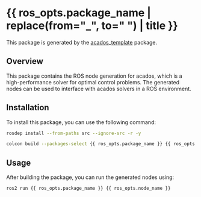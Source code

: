 # {{ ros_opts.package_name | replace(from="_", to=" ") | title }}

This package is generated by the [acados_template](https://github.com/acados/acados) package.

## Overview
This package contains the ROS node generation for acados, which is a high-performance solver for optimal control problems. The generated nodes can be used to interface with acados solvers in a ROS environment.


## Installation
To install this package, you can use the following command:
```bash
rosdep install --from-paths src --ignore-src -r -y
```

```bash
colcon build --packages-select {{ ros_opts.package_name }} {{ ros_opts.package_name }}_interface && source install/setup.bash
```

## Usage
After building the package, you can run the generated nodes using:
```bash
ros2 run {{ ros_opts.package_name }} {{ ros_opts.node_name }}
```
